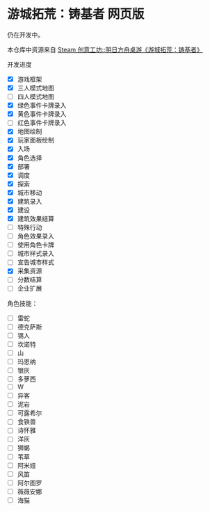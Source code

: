 # 游城拓荒：铸基者 网页版

仍在开发中。

本仓库中资源来自 [Steam 创意工坊::明日方舟桌游《游城拓荒：铸基者》](https://steamcommunity.com/sharedfiles/filedetails/?id=3064722448)

开发进度

- [x] 游戏框架
- [x] 三人模式地图
- [ ] 四人模式地图
- [x] 绿色事件卡牌录入
- [x] 黄色事件卡牌录入
- [ ] 红色事件卡牌录入
- [x] 地图绘制
- [x] 玩家面板绘制
- [x] 入场
- [x] 角色选择
- [x] 部署
- [x] 调度
- [x] 探索
- [x] 城市移动
- [x] 建筑录入
- [x] 建设
- [x] 建筑效果结算
- [ ] 特殊行动
- [ ] 角色效果录入
- [ ] 使用角色卡牌
- [ ] 城市样式录入
- [ ] 宣告城市样式
- [x] 采集资源
- [ ] 分数结算
- [ ] 企业扩展

角色技能：
- [ ] 雷蛇
- [ ] 德克萨斯
- [ ] 锡人
- [ ] 坎诺特
- [ ] 山
- [ ] 玛恩纳
- [ ] 银灰
- [ ] 多萝西
- [ ] W
- [ ] 异客
- [ ] 泥岩
- [ ] 可露希尔
- [ ] 食铁兽
- [ ] 诗怀雅
- [ ] 洋灰
- [ ] 狮蝎
- [ ] 苇草
- [ ] 阿米娅
- [ ] 风笛
- [ ] 阿尔图罗
- [ ] 薇薇安娜
- [ ] 海猫
